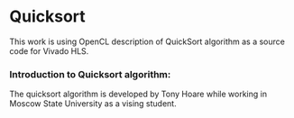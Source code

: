 # Quicksort

This work is using OpenCL description of QuickSort algorithm as a source code for Vivado HLS.

### Introduction to Quicksort algorithm:

The quicksort algorithm is developed by Tony Hoare while working in Moscow State University as a vising student.  
